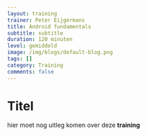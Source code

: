 ```yaml
---
layout: training
trainer: Peter Eijgermans
title: Android fundamentals
subtitle: subtitle
duration: 120 minuten
level: gemiddeld
image: /img/blogs/default-blog.png
tags: []
category: Training
comments: false
---
```


# Titel

hier moet nog uitleg komen over deze **training**
